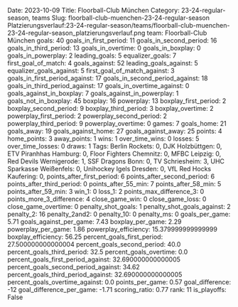 Date: 2023-10-09
Title: Floorball-Club München
Category: 23-24-regular-season, teams
Slug: floorball-club-muenchen-23-24-regular-season
Platzierungsverlauf:23-24-regular-season/teams/floorball-club-muenchen-23-24-regular-season_platzierungsverlauf.png
team: Floorball-Club München
goals: 40
goals_in_first_period: 11
goals_in_second_period: 16
goals_in_third_period: 13
goals_in_overtime: 0
goals_in_boxplay: 0
goals_in_powerplay: 2
leading_goals: 5
equalizer_goals: 7
first_goal_of_match: 4
goals_against: 52
leading_goals_against: 5
equalizer_goals_against: 5
first_goal_of_match_against: 3
goals_in_first_period_against: 17
goals_in_second_period_against: 18
goals_in_third_period_against: 17
goals_in_overtime_against: 0
goals_against_in_boxplay: 7
goals_against_in_powerplay: 1
goals_not_in_boxplay: 45
boxplay: 16
powerplay: 13
boxplay_first_period: 2
boxplay_second_period: 9
boxplay_third_period: 3
boxplay_overtime: 2
powerplay_first_period: 2
powerplay_second_period: 2
powerplay_third_period: 9
powerplay_overtime: 0
games: 7
goals_home: 21
goals_away: 19
goals_against_home: 27
goals_against_away: 25
points: 4
home_points: 3
away_points: 1
wins: 1
over_time_wins: 0
losses: 5
over_time_losses: 0
draws: 1
Tags:  Berlin Rockets: 0,  DJK Holzbüttgen: 0,  ETV Piranhhas Hamburg: 0,  Floor Fighters Chemnitz: 0,  MFBC Leipzig: 0,  Red Devils Wernigerode: 1,  SSF Dragons Bonn: 0,  TV Schriesheim: 3,  UHC Sparkasse Weißenfels: 0,  Unihockey Igels Dresden: 0,  VfL Red Hocks Kaufering: 0,
points_after_first_period: 6
points_after_second_period: 6
points_after_third_period: 0
points_after_55_min: 7
points_after_58_min: 5
points_after_59_min: 3
win_1: 0
loss_1: 2
points_max_difference_3: 0
points_more_3_difference: 4
close_game_win: 0
close_game_loss: 0
close_game_overtime: 0
penalty_shot_goals: 1
penalty_shot_goals_against: 2
penalty_2: 16
penalty_2and2: 0
penalty_10: 0
penalty_ms: 0
goals_per_game: 5.71
goals_against_per_game: 7.43
boxplay_per_game: 2.29
powerplay_per_game: 1.86
powerplay_efficiency: 15.379999999999999
boxplay_efficiency: 56.25
percent_goals_first_period: 27.500000000000004
percent_goals_second_period: 40.0
percent_goals_third_period: 32.5
percent_goals_overtime: 0.0
percent_goals_first_period_against: 32.690000000000005
percent_goals_second_period_against: 34.62
percent_goals_third_period_against: 32.690000000000005
percent_goals_overtime_against: 0.0
points_per_game: 0.57
goal_difference: -12
goal_difference_per_game: -1.71
scoring_ratio: 0.77
rank: 11
is_playoffs: False
